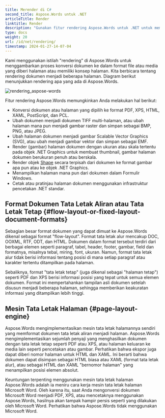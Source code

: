 ```yaml
---
title: Merender di C#
second_title: Aspose.Words untuk .NET
articleTitle: Render
linktitle: Render
description: "Gunakan fitur rendering Aspose.Words untuk .NET untuk memformat dokumen tata letak alur menjadi halaman dan mengonversi dokumen tersebut atau halaman yang dipilih ke format dokumen lain (PDF, HTML, XPS, dll.) atau gambar (TIFF, PNG, SVG, dll.) untuk melihat, konversi lebih lanjut, atau mencetak menggunakan C#."
type: docs
weight: 20
url: /id/net/rendering/
timestamp: 2024-01-27-14-07-04
---
```


Kami menggunakan istilah "rendering" di Aspose.Words untuk menggambarkan proses konversi dokumen ke dalam format file atau media yang diberi halaman atau memiliki konsep halaman. Kita berbicara tentang rendering dokumen menjadi beberapa halaman. Diagram berikut menunjukkan rendering apa yang ada di Aspose.Words.

![rendering_aspose-words](/words/net/rendering/rendering-1.png)

Fitur rendering Aspose.Words memungkinkan Anda melakukan hal berikut:

- Konversi dokumen atau halaman yang dipilih ke format PDF, XPS, HTML, XAML, PostScript, dan PCL.
- Ubah dokumen menjadi dokumen TIFF multi-halaman, atau ubah halaman mana pun menjadi gambar raster dan simpan sebagai BMP, PNG, atau JPEG.
- Ubah halaman dokumen menjadi gambar Scalable Vector Graphics (SVG), atau ubah menjadi gambar vektor dan simpan sebagai EMF.
- Render (gambar) halaman dokumen dengan ukuran atau skala tertentu pada objek .NET Graphics untuk membuat thumbnail, gambar halaman dokumen berukuran penuh atau berskala.
- Render objek [Shape](https://reference.aspose.com/words/net/aspose.words.drawing/shape/) secara terpisah dari dokumen ke format gambar apa pun atau ke objek .NET Graphics.
- Menampilkan halaman mana pun dari dokumen dalam Formulir Windows.
- Cetak atau pratinjau halaman dokumen menggunakan infrastruktur pencetakan .NET standar.

## Format Dokumen Tata Letak Aliran atau Tata Letak Tetap {#flow-layout-or-fixed-layout-document-formats}

Sebagian besar format dokumen yang dapat dimuat ke Aspose.Words dikenal sebagai format "flow-layout". Format tata letak alur mencakup DOC, OOXML, RTF, ODT, dan HTML. Dokumen dalam format tersebut terdiri dari berbagai elemen seperti paragraf, tabel, header, footer, gambar, field dan formatnya, misalnya tebal, miring, font, ukuran. Namun, format tata letak alur tidak berisi informasi tentang posisi di mana setiap paragraf atau karakter tertentu ditampilkan pada halaman.

Sebaliknya, format "tata letak tetap" (juga dikenal sebagai "halaman tetap") seperti PDF dan XPS berisi informasi posisi yang tepat untuk semua elemen dokumen. Format ini mempertahankan tampilan asli dokumen setelah disusun menjadi beberapa halaman, sehingga memberikan keakuratan informasi yang ditampilkan lebih tinggi.

## Mesin Tata Letak Halaman {#page-layout-engine}

Aspose.Words mengimplementasikan mesin tata letak halamannya sendiri yang memformat dokumen tata letak aliran menjadi halaman. Aspose.Words mengimplementasikan sejumlah penyaji yang menghasilkan dokumen dengan tata letak tetap seperti PDF atau XPS, atau halaman keluaran ke media lain seperti pencetakan atau gambar. Perhatikan bahwa ekspor juga dapat diberi nomor halaman untuk HTML dan XAML. Ini berarti bahwa dokumen dapat disimpan sebagai HTML biasa atau XAML (format tata letak alur), atau sebagai HTML dan XAML "bernomor halaman" yang menampilkan posisi elemen absolut.

Keuntungan terpenting menggunakan mesin tata letak halaman Aspose.Words adalah ia meniru cara kerja mesin tata letak halaman Microsoft Word. Oleh karena itu, saat Anda mengonversi dokumen Microsoft Word menjadi PDF, XPS, atau mencetaknya menggunakan Aspose.Words, hasilnya akan tampak hampir persis seperti yang dilakukan oleh Microsoft Word. Perhatikan bahwa Aspose.Words tidak menggunakan Microsoft Word.
